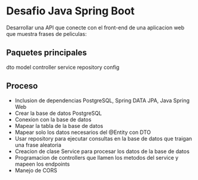 # Desafio Java Spring Boot

Desarrollar una API que conecte con el front-end de una aplicacion web que muestra frases de peliculas:

## Paquetes principales
dto
model
controller
service
repository
config

## Proceso
- Inclusion de dependencias PostgreSQL, Spring DATA JPA, Java Spring Web
- Crear la base de datos PostgreSQL
- Conexion con la base de datos 
- Mapear la tabla de la base de datos
- Mapear solo los datos necesarios del @Entity con DTO
- Usar repository para ejecutar consultas en la base de datos que traigan una frase aleatoria
- Creacion de clase Service para procesar los datos de la base de datos
- Programacion de controllers que llamen los metodos del service y mapeen los endpoints
- Manejo de CORS

